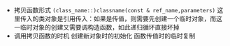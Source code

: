 - 拷贝函数形式
	`(class_name::)classname(const & ref_name,parameters)`
	这里传入的类对象是引用传入：如果是传值，则需要先创建一个临时对象，而这一临时对象的创建又需要调构造函数，如此递归循环直接坏掉
- 调用拷贝函数的时机
	创建新对象时的初始化
	函数传值时的临时复制